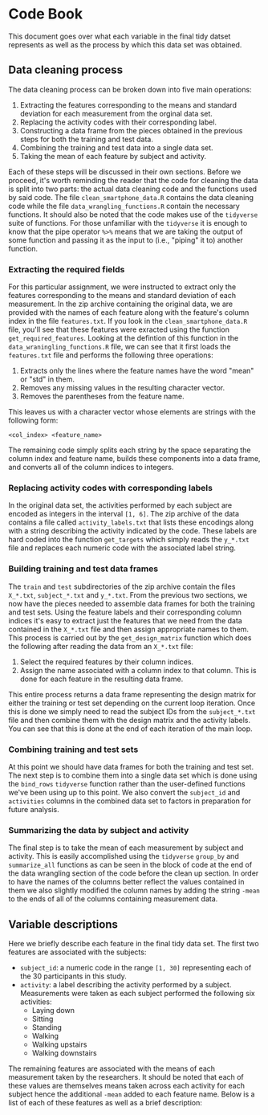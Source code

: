 # Code Book

This document goes over what each variable in the final tidy datset represents as well as
the process by which this data set was obtained.

## Data cleaning process

The data cleaning process can be broken down into five main operations:

1.  Extracting the features corresponding to the means and standard deviation for each
    measurement from the orginal data set.
2.  Replacing the activity codes with their corresponding label.
3.  Constructing a data frame from the pieces obtained in the previous steps for both the
    training and test data.
4.  Combining the training and test data into a single data set.
5.  Taking the mean of each feature by subject and activity.

Each of these steps will be discussed in their own sections. Before we proceed, it's worth
reminding the reader that the code for cleaning the data is split into two parts: the
actual data cleaning code and the functions used by said code. The file
`clean_smartphone_data.R` contains the data cleaning code while the file
`data_wrangling_functions.R` contain the necessary functions. It should also be noted that
the code makes use of the `tidyverse` suite of functions. For those unfamiliar with the
`tidyverse` it is enough to know that the pipe operator `%>%` means that we are taking the
output of some function and passing it as the input to (i.e., "piping" it to) another
function.

### Extracting the required fields

For this particular assignment, we were instructed to extract only the features
corresponding to the means and standard deviation of each measurement. In the zip archive
containing the original data, we are provided with the names of each feature along with
the feature's column index in the file `features.txt`. If you look in the
`clean_smartphone_data.R` file, you'll see that these features were exracted using the
function `get_required_features`. Looking at the defintion of this function in the
`data_wraningling_functions.R` file, we can see that it first loads the `features.txt`
file and performs the following three operations:

1.  Extracts only the lines where the feature names have the word "mean" or "std" in them.
2.  Removes any missing values in the resulting character vector.
3.  Removes the parentheses from the feature name.

This leaves us with a character vector whose elements are strings with the following form:

`<col_index> <feature_name>`

The remaining code simply splits each string by the space separating the column index and
feature name, builds these components into a data frame, and converts all of the column
indices to integers.

### Replacing activity codes with corresponding labels

In the original data set, the activities performed by each subject are encoded as integers
in the interval `[1, 6]`. The zip archive of the data contains a file called
`activity_labels.txt` that lists these encodings along with a string describing the
activity indicated by the code. These labels are hard coded into the function
`get_targets` which simply reads the `y_*.txt` file and replaces each numeric code with
the associated label string.

### Building training and test data frames

The `train` and `test` subdirectories of the zip archive contain the files `X_*.txt`,
`subject_*.txt` and `y_*.txt`. From the previous two sections, we now have the pieces
needed to assemble data frames for both the training and test sets. Using the feature
labels and their corresponding column indices it's easy to extract just the features that
we need from the data contained in the `X_*.txt` file and then assign appropriate names to
them. This process is carried out by the `get_design_matrix` function which does the
following after reading the data from an `X_*.txt` file:

1.  Select the required features by their column indices.
2.  Assign the name associated with a column index to that column. This is done for each
    feature in the resulting data frame.

This entire process returns a data frame representing the design matrix for either the
training or test set depending on the current loop iteration. Once this is done we simply
need to read the subject IDs from the `subject_*.txt` file and then combine them with the
design matrix and the activity labels. You can see that this is done at the end of each
iteration of the main loop.

### Combining training and test sets

At this point we should have data frames for both the training and test set. The next step
is to combine them into a single data set which is done using the `bind_rows` `tidyverse`
function rather than the user-defined functions we've been using up to this point. We also
convert the `subject_id` and `activities` columns in the combined data set to factors in
preparation for future analysis.

### Summarizing the data by subject and activity

The final step is to take the mean of each measurement by subject and activity. This is
easily accomplished using the `tidyverse` `group_by` and `summarize_all` functions as can
be seen in the block of code at the end of the data wrangling section of the code before
the clean up section. In order to have the names of the columns better reflect the values
contained in them we also slightly modified the column names by adding the string `-mean`
to the ends of all of the columns containing measurement data.

## Variable descriptions

Here we briefly describe each feature in the final tidy data set. The first two features
are associated with the subjects:

- `subject_id`: a numeric code in the range `[1, 30]` representing each of the 30
  participants in this study.
- `activity`: a label describing the activity performed by a subject. Measurements were
  taken as each subject performed the following six activities:
  + Laying down
  + Sitting
  + Standing
  + Walking
  + Walking upstairs
  + Walking downstairs

The remaining features are associated with the means of each measurement taken by the
researchers. It should be noted that each of these values are themselves means taken
across each activity for each subject hence the additional `-mean` added to each feature
name. Below is a list of each of these features as well as a brief description:
